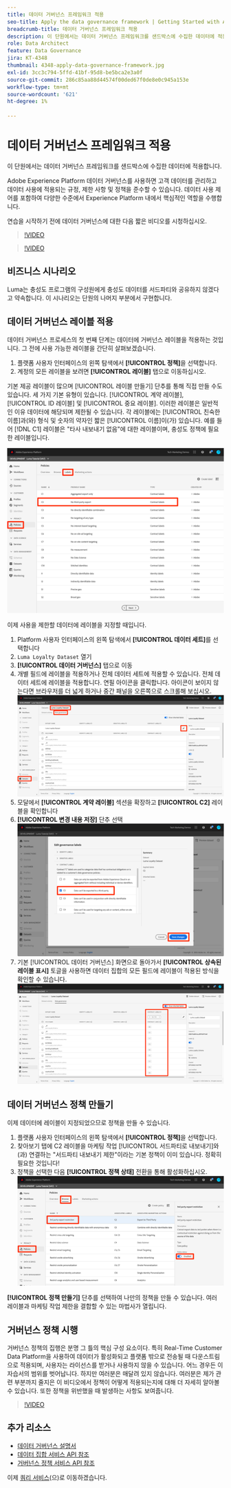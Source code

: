 ```yaml
---
title: 데이터 거버넌스 프레임워크 적용
seo-title: Apply the data governance framework | Getting Started with Adobe Experience Platform for Data Architects and Data Engineers
breadcrumb-title: 데이터 거버넌스 프레임워크 적용
description: 이 단원에서는 데이터 거버넌스 프레임워크를 샌드박스에 수집한 데이터에 적용합니다.
role: Data Architect
feature: Data Governance
jira: KT-4348
thumbnail: 4348-apply-data-governance-framework.jpg
exl-id: 3cc3c794-5ffd-41bf-95d8-be5bca2e3a0f
source-git-commit: 286c85aa88d44574f00ded67f0de8e0c945a153e
workflow-type: tm+mt
source-wordcount: '621'
ht-degree: 1%

---
```


# 데이터 거버넌스 프레임워크 적용

<!--15min-->

이 단원에서는 데이터 거버넌스 프레임워크를 샌드박스에 수집한 데이터에 적용합니다.

Adobe Experience Platform 데이터 거버넌스를 사용하면 고객 데이터를 관리하고 데이터 사용에 적용되는 규정, 제한 사항 및 정책을 준수할 수 있습니다. 데이터 사용 제어를 포함하여 다양한 수준에서 Experience Platform 내에서 핵심적인 역할을 수행합니다.

연습을 시작하기 전에 데이터 거버넌스에 대한 다음 짧은 비디오를 시청하십시오.
>[!VIDEO](https://video.tv.adobe.com/v/36653?learn=on&enablevpops)

>[!VIDEO](https://video.tv.adobe.com/v/29708?learn=on&enablevpops)

<!--
## Permissions required

In the [Configure Permissions](configure-permissions.md) lesson, you set up all the access controls required to complete this lesson, specifically:

* Permission items **[!UICONTROL Data Governance]** > **[!UICONTROL Manage Usage Labels]**, **[!UICONTROL Manage Data Usage Policies]** and **[!UICONTROL View Data Usage Policies]**
* Permission items **[!UICONTROL Data Management]** > **[!UICONTROL View Datasets]** and **[!UICONTROL Manage Datasets]**
* Permission item **[!UICONTROL Sandboxes]** > `Luma Tutorial`
* User-role access to the `Luma Tutorial Platform` Product Profile
-->

## 비즈니스 시나리오

Luma는 충성도 프로그램의 구성원에게 충성도 데이터를 서드파티와 공유하지 않겠다고 약속합니다. 이 시나리오는 단원의 나머지 부분에서 구현합니다.

## 데이터 거버넌스 레이블 적용

데이터 거버넌스 프로세스의 첫 번째 단계는 데이터에 거버넌스 레이블을 적용하는 것입니다. 그 전에 사용 가능한 레이블을 간단히 살펴보겠습니다.

1. 플랫폼 사용자 인터페이스의 왼쪽 탐색에서 **[!UICONTROL 정책]**&#x200B;을 선택합니다.
1. 계정의 모든 레이블을 보려면 **[!UICONTROL 레이블]** 탭으로 이동하십시오.

기본 제공 레이블이 많으며 [!UICONTROL 레이블 만들기] 단추를 통해 직접 만들 수도 있습니다. 세 가지 기본 유형이 있습니다. [!UICONTROL 계약 레이블], [!UICONTROL ID 레이블] 및 [!UICONTROL 중요 레이블]. 이러한 레이블은 일반적인 이유 데이터에 해당되며 제한될 수 있습니다. 각 레이블에는 [!UICONTROL 친숙한 이름]과(와) 형식 및 숫자의 약자인 짧은 [!UICONTROL 이름]이(가) 있습니다. 예를 들어 [!DNL C1] 레이블은 &quot;타사 내보내기 없음&quot;에 대한 레이블이며, 충성도 정책에 필요한 레이블입니다.

![데이터 거버넌스 레이블](assets/governance-policies.png)

이제 사용을 제한할 데이터에 레이블을 지정할 때입니다.

1. Platform 사용자 인터페이스의 왼쪽 탐색에서 **[!UICONTROL 데이터 세트]**&#x200B;를 선택합니다
1. `Luma Loyalty Dataset` 열기
1. **[!UICONTROL 데이터 거버넌스]** 탭으로 이동
1. 개별 필드에 레이블을 적용하거나 전체 데이터 세트에 적용할 수 있습니다. 전체 데이터 세트에 레이블을 적용합니다. 연필 아이콘을 클릭합니다. 아이콘이 보이지 않는다면 브라우저를 더 넓게 하거나 중간 패널을 오른쪽으로 스크롤해 보십시오.
   ![데이터 거버넌스](assets/governance-dataset.png)
1. 모달에서 **[!UICONTROL 계약 레이블]** 섹션을 확장하고 **[!UICONTROL C2]** 레이블을 확인합니다
1. **[!UICONTROL 변경 내용 저장]** 단추 선택
   ![데이터 거버넌스](assets/governance-applyLabel.png)
1. 기본 [!UICONTROL 데이터 거버넌스] 화면으로 돌아가서 **[!UICONTROL 상속된 레이블 표시]** 토글을 사용하면 데이터 집합의 모든 필드에 레이블이 적용된 방식을 확인할 수 있습니다.
   ![데이터 거버넌스](assets/governance-labelsAdded.png)


<!--adding extra, unnecessary fields from field groups makes it harder to see which fields really need labels-->
<!--Are there any best practices for applying governance labels-->

## 데이터 거버넌스 정책 만들기

이제 데이터에 레이블이 지정되었으므로 정책을 만들 수 있습니다.

1. 플랫폼 사용자 인터페이스의 왼쪽 탐색에서 **[!UICONTROL 정책]**&#x200B;을 선택합니다.
1. 찾아보기 탭에 C2 레이블을 마케팅 작업 [!UICONTROL 서드파티로 내보내기]와(과) 연결하는 &quot;서드파티 내보내기 제한&quot;이라는 기본 정책이 이미 있습니다. 정확히 필요한 것입니다!
1. 정책을 선택한 다음 **[!UICONTROL 정책 상태]** 전환을 통해 활성화하십시오.
   ![데이터 거버넌스](assets/governance-enablePolicy.png)

**[!UICONTROL 정책 만들기]** 단추를 선택하여 나만의 정책을 만들 수 있습니다. 여러 레이블과 마케팅 작업 제한을 결합할 수 있는 마법사가 열립니다.

## 거버넌스 정책 시행

거버넌스 정책의 집행은 분명 그 틀의 핵심 구성 요소이다. 특히 Real-Time Customer Data Platform을 사용하여 데이터가 활성화되고 플랫폼 밖으로 전송될 때 다운스트림으로 적용되며, 사용자는 라이선스를 받거나 사용하지 않을 수 있습니다. 어느 경우든 이 자습서의 범위를 벗어납니다. 하지만 여러분은 매달려 있지 않습니다. 여러분은 제가 관련 부분까지 줄지은 이 비디오에서 정책이 어떻게 적용되는지에 대해 더 자세히 알아볼 수 있습니다. 또한 정책을 위반했을 때 발생하는 사항도 보여줍니다.

>[!VIDEO](https://video.tv.adobe.com/v/33631/?t=151&quality=12&learn=on&enablevpops)


## 추가 리소스

* [데이터 거버넌스 설명서](https://experienceleague.adobe.com/docs/experience-platform/data-governance/home.html?lang=ko)
* [데이터 집합 서비스 API 참조](https://www.adobe.io/experience-platform-apis/references/dataset-service/)
* [거버넌스 정책 서비스 API 참조](https://www.adobe.io/experience-platform-apis/references/policy-service/)

이제 [쿼리 서비스](run-queries.md)(으)로 이동하겠습니다.
